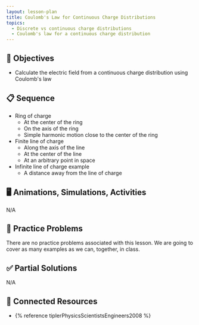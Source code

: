 ```yaml
---
layout: lesson-plan
title: Coulomb's Law for Continuous Charge Distributions
topics:
  - Discrete vs continuous charge distributions
  - Coulomb's law for a continuous charge distribution
---
```


## 🎯 Objectives

* Calculate the electric field from a continuous charge distribution using Coulomb's law

## 📋 Sequence

* Ring of charge
  * At the center of the ring
  * On the axis of the ring
  * Simple harmonic motion close to the center of the ring
* Finite line of charge
  * Along the axis of the line
  * At the center of the line
  * At an arbitrary point in space
* Infinite line of charge example
  * A distance away from the line of charge

## 🖥️ Animations, Simulations, Activities

N/A

## 📝 Practice Problems

There are no practice problems associated with this lesson. We are going to cover as many examples as we can, together, in class.

## ✅ Partial Solutions

N/A

## 📘 Connected Resources

* {% reference tiplerPhysicsScientistsEngineers2008 %}
